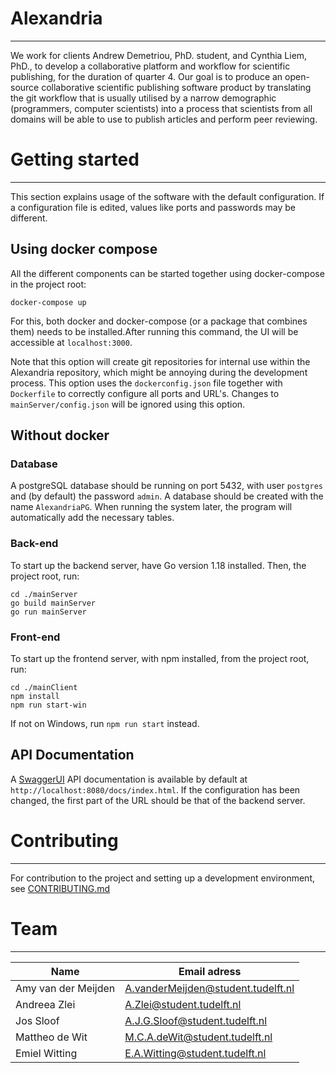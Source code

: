 # Alexandria

---
We work for clients Andrew Demetriou, PhD. student, and Cynthia Liem, PhD., to develop a collaborative platform and workflow for scientific publishing, for the duration of quarter 4. Our goal is to produce an open-source collaborative scientific publishing software product by translating the git workflow that is usually utilised by a narrow demographic (programmers, computer scientists) into a process that scientists from all domains will be able to use to publish articles and perform peer reviewing.

# Getting started

---
This section explains usage of the software with the default configuration. If a configuration file is edited, values like ports and passwords may be different.

## Using docker compose
All the different components can be started together using docker-compose in the project root:

    docker-compose up

For this, both docker and docker-compose (or a package that combines them) needs to be installed.After running this command, the UI will be accessible at `localhost:3000`.

Note that this option will create git repositories for internal use within the Alexandria repository, which might be annoying during the development process.
This option uses the `dockerconfig.json` file together with `Dockerfile` to correctly configure all ports and URL's. Changes to `mainServer/config.json` will be ignored using this option.

## Without docker
### Database
A postgreSQL database should be running on port 5432, with user `postgres` and (by default) the password `admin`.
A database should be created with the name `AlexandriaPG`. When running the system later, the program will automatically add the necessary tables.

### Back-end
To start up the backend server, have Go version 1.18 installed. Then, the project root, run:
    
    cd ./mainServer 
    go build mainServer
    go run mainServer

### Front-end
To start up the frontend server, with npm installed, from the project root, run:

    cd ./mainClient
    npm install
    npm run start-win

If not on Windows, run `npm run start` instead.

## API Documentation
A [SwaggerUI](https://swagger.io/tools/swagger-ui/) API documentation is available by default at `http://localhost:8080/docs/index.html`. If the configuration has been changed, the first part of the URL should be that of the backend server.


# Contributing

---
For contribution to the project and setting up a development environment, see [CONTRIBUTING.md](CONTRIBUTING.md)


# Team

---
| Name                | Email adress                       |
|---------------------|------------------------------------|
| Amy van der Meijden | A.vanderMeijden@student.tudelft.nl |
| Andreea Zlei        | A.Zlei@student.tudelft.nl          | 
| Jos Sloof           | A.J.G.Sloof@student.tudelft.nl     |
| Mattheo de Wit      | M.C.A.deWit@student.tudelft.nl     |
| Emiel Witting       | E.A.Witting@student.tudelft.nl     |

